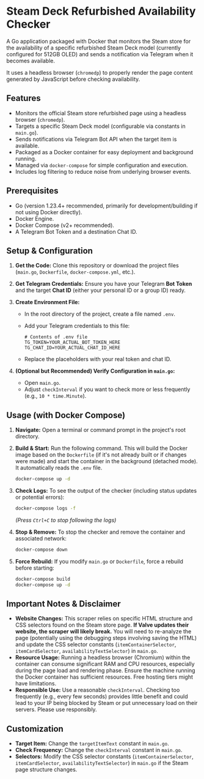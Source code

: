 # Steam Deck Refurbished Availability Checker

A Go application packaged with Docker that monitors the Steam store for the availability of a specific refurbished Steam Deck model (currently configured for 512GB OLED) and sends a notification via Telegram when it becomes available.

It uses a headless browser (`chromedp`) to properly render the page content generated by JavaScript before checking availability.

## Features

* Monitors the official Steam store refurbished page using a headless browser (`chromedp`).
* Targets a specific Steam Deck model (configurable via constants in `main.go`).
* Sends notifications via Telegram Bot API when the target item is available.
* Packaged as a Docker container for easy deployment and background running.
* Managed via `docker-compose` for simple configuration and execution.
* Includes log filtering to reduce noise from underlying browser events.

## Prerequisites

* Go (version 1.23.4+ recommended, primarily for development/building if not using Docker directly).
* Docker Engine.
* Docker Compose (v2+ recommended).
* A Telegram Bot Token and a destination Chat ID.

## Setup & Configuration

1. **Get the Code:** Clone this repository or download the project files (`main.go`, `Dockerfile`, `docker-compose.yml`, etc.).

2. **Get Telegram Credentials:** Ensure you have your Telegram **Bot Token** and the target **Chat ID** (either your personal ID or a group ID) ready.

3. **Create Environment File:**
    * In the root directory of the project, create a file named `.env`.
    * Add your Telegram credentials to this file:

        ```.env
        # Contents of .env file
        TG_TOKEN=YOUR_ACTUAL_BOT_TOKEN_HERE
        TG_CHAT_ID=YOUR_ACTUAL_CHAT_ID_HERE
        ```

    * Replace the placeholders with your real token and chat ID.

4. **(Optional but Recommended) Verify Configuration in `main.go`:**
    * Open `main.go`.
    * Adjust `checkInterval` if you want to check more or less frequently (e.g., `10 * time.Minute`).

## Usage (with Docker Compose)

1. **Navigate:** Open a terminal or command prompt in the project's root directory.
2. **Build & Start:** Run the following command. This will build the Docker image based on the `Dockerfile` (if it's not already built or if changes were made) and start the container in the background (detached mode). It automatically reads the `.env` file.

    ```bash
    docker-compose up -d
    ```

3. **Check Logs:** To see the output of the checker (including status updates or potential errors):

    ```bash
    docker-compose logs -f
    ```

    *(Press `Ctrl+C` to stop following the logs)*
4. **Stop & Remove:** To stop the checker and remove the container and associated network:

    ```bash
    docker-compose down
    ```

5. **Force Rebuild:** If you modify `main.go` or `Dockerfile`, force a rebuild before starting:

    ```bash
    docker-compose build
    docker-compose up -d
    ```

## Important Notes & Disclaimer

* **Website Changes:** This scraper relies on specific HTML structure and CSS selectors found on the Steam store page. **If Valve updates their website, the scraper will likely break.** You will need to re-analyze the page (potentially using the debugging steps involving saving the HTML) and update the CSS selector constants (`itemContainerSelector`, `itemCardSelector`, `availabilityTextSelector`) in `main.go`.
* **Resource Usage:** Running a headless browser (Chromium) within the container can consume significant RAM and CPU resources, especially during the page load and rendering phase. Ensure the machine running the Docker container has sufficient resources. Free hosting tiers might have limitations.
* **Responsible Use:** Use a reasonable `checkInterval`. Checking too frequently (e.g., every few seconds) provides little benefit and could lead to your IP being blocked by Steam or put unnecessary load on their servers. Please use responsibly.

## Customization

* **Target Item:** Change the `targetItemText` constant in `main.go`.
* **Check Frequency:** Change the `checkInterval` constant in `main.go`.
* **Selectors:** Modify the CSS selector constants (`itemContainerSelector`, `itemCardSelector`, `availabilityTextSelector`) in `main.go` if the Steam page structure changes.
